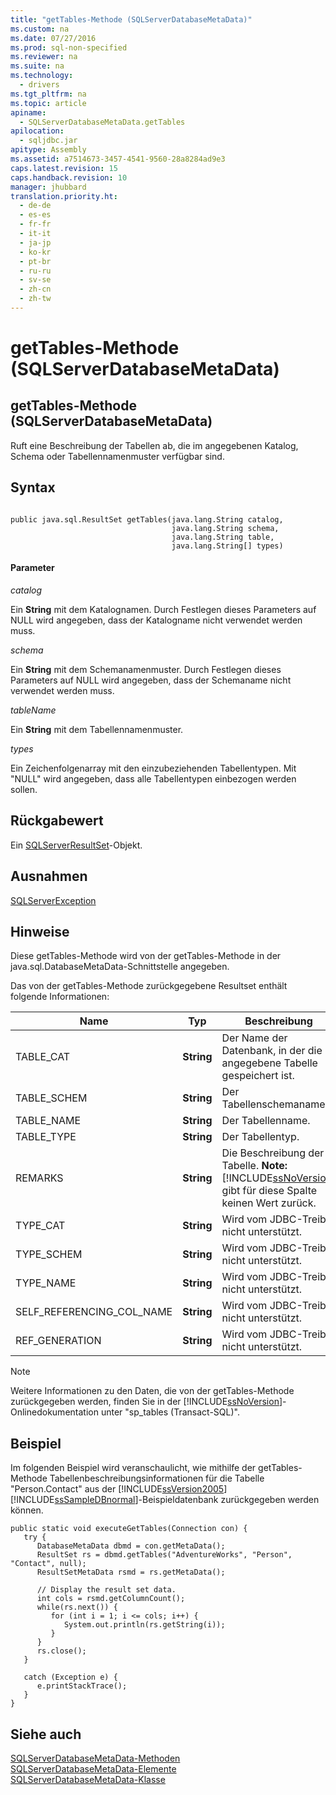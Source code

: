 ```yaml
---
title: "getTables-Methode (SQLServerDatabaseMetaData)"
ms.custom: na
ms.date: 07/27/2016
ms.prod: sql-non-specified
ms.reviewer: na
ms.suite: na
ms.technology: 
  - drivers
ms.tgt_pltfrm: na
ms.topic: article
apiname: 
  - SQLServerDatabaseMetaData.getTables
apilocation: 
  - sqljdbc.jar
apitype: Assembly
ms.assetid: a7514673-3457-4541-9560-28a8284ad9e3
caps.latest.revision: 15
caps.handback.revision: 10
manager: jhubbard
translation.priority.ht: 
  - de-de
  - es-es
  - fr-fr
  - it-it
  - ja-jp
  - ko-kr
  - pt-br
  - ru-ru
  - sv-se
  - zh-cn
  - zh-tw
---
```

# getTables-Methode (SQLServerDatabaseMetaData)
    
## getTables\-Methode \(SQLServerDatabaseMetaData\)  
 Ruft eine Beschreibung der Tabellen ab, die im angegebenen Katalog, Schema oder Tabellennamenmuster verfügbar sind.  
  
## Syntax  
  
```  
  
public java.sql.ResultSet getTables(java.lang.String catalog,  
                                    java.lang.String schema,  
                                    java.lang.String table,  
                                    java.lang.String[] types)  
```  
  
#### Parameter  
 *catalog*  
  
 Ein **String** mit dem Katalognamen. Durch Festlegen dieses Parameters auf NULL wird angegeben, dass der Katalogname nicht verwendet werden muss.  
  
 *schema*  
  
 Ein **String** mit dem Schemanamenmuster. Durch Festlegen dieses Parameters auf NULL wird angegeben, dass der Schemaname nicht verwendet werden muss.  
  
 *tableName*  
  
 Ein **String** mit dem Tabellennamenmuster.  
  
 *types*  
  
 Ein Zeichenfolgenarray mit den einzubeziehenden Tabellentypen. Mit "NULL" wird angegeben, dass alle Tabellentypen einbezogen werden sollen.  
  
## Rückgabewert  
 Ein [SQLServerResultSet](../content/SQLServerResultSet-Class.md)\-Objekt.  
  
## Ausnahmen  
 [SQLServerException](../content/SQLServerException-Class.md)  
  
## Hinweise  
 Diese getTables\-Methode wird von der getTables\-Methode in der java.sql.DatabaseMetaData\-Schnittstelle angegeben.  
  
 Das von der getTables\-Methode zurückgegebene Resultset enthält folgende Informationen:  
  
|Name|Typ|Beschreibung|  
|----------|---------|------------------|  
|TABLE\_CAT|**String**|Der Name der Datenbank, in der die angegebene Tabelle gespeichert ist.|  
|TABLE\_SCHEM|**String**|Der Tabellenschemaname.|  
|TABLE\_NAME|**String**|Der Tabellenname.|  
|TABLE\_TYPE|**String**|Der Tabellentyp.|  
|REMARKS|**String**|Die Beschreibung der Tabelle. **Note:**  [!INCLUDE[ssNoVersion](../content/includes/ssNoVersion_md.md)] gibt für diese Spalte keinen Wert zurück.|  
|TYPE\_CAT|**String**|Wird vom JDBC\-Treiber nicht unterstützt.|  
|TYPE\_SCHEM|**String**|Wird vom JDBC\-Treiber nicht unterstützt.|  
|TYPE\_NAME|**String**|Wird vom JDBC\-Treiber nicht unterstützt.|  
|SELF\_REFERENCING\_COL\_NAME|**String**|Wird vom JDBC\-Treiber nicht unterstützt.|  
|REF\_GENERATION|**String**|Wird vom JDBC\-Treiber nicht unterstützt.|  
  
> [!NOTE]  
>  Weitere Informationen zu den Daten, die von der getTables\-Methode zurückgegeben werden, finden Sie in der [!INCLUDE[ssNoVersion](../content/includes/ssNoVersion_md.md)]\-Onlinedokumentation unter "sp\_tables \(Transact\-SQL\)".  
  
## Beispiel  
 Im folgenden Beispiel wird veranschaulicht, wie mithilfe der getTables\-Methode Tabellenbeschreibungsinformationen für die Tabelle "Person.Contact" aus der [!INCLUDE[ssVersion2005](../content/includes/ssVersion2005_md.md)][!INCLUDE[ssSampleDBnormal](../content/includes/ssSampleDBnormal_md.md)]\-Beispieldatenbank zurückgegeben werden können.  
  
```  
public static void executeGetTables(Connection con) {  
   try {  
      DatabaseMetaData dbmd = con.getMetaData();  
      ResultSet rs = dbmd.getTables("AdventureWorks", "Person", "Contact", null);  
      ResultSetMetaData rsmd = rs.getMetaData();  
  
      // Display the result set data.  
      int cols = rsmd.getColumnCount();  
      while(rs.next()) {  
         for (int i = 1; i <= cols; i++) {  
            System.out.println(rs.getString(i));  
         }  
      }  
      rs.close();  
   }   
  
   catch (Exception e) {  
      e.printStackTrace();  
   }  
}  
```  
  
## Siehe auch  
 [SQLServerDatabaseMetaData-Methoden](../content/SQLServerDatabaseMetaData-Methods.md)   
 [SQLServerDatabaseMetaData-Elemente](../content/SQLServerDatabaseMetaData-Members.md)   
 [SQLServerDatabaseMetaData-Klasse](../content/SQLServerDatabaseMetaData-Class.md)  
  
  